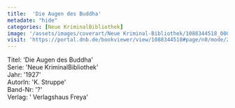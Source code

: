 ```yaml
---
title:  'Die Augen des Buddha'
metadate: "hide"
categories: [Neue KriminalBibliothek]
image: '/assets/images/coverart/Neue Kriminal-Bibliothek/1088344518_00000010.jpg'
visit: 'https://portal.dnb.de/bookviewer/view/1088344518#page/n0/mode/2up'
---
```

Titel: 'Die Augen des Buddha' <br>
Serie: 'Neue KriminalBibliothek' <br>
Jahr: '1927' <br>
AutorIn: 'K. Struppe' <br>
Band-Nr: '?' <br>
Verlag: ' Verlagshaus Freya'